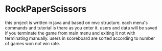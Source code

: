 # RockPaperScissors


this project is written in java and based on mvc structure.
each menu's commands and tutorial is there as you enter it.
users and data will be saved if you terminate the game from main menu and exiting it not with terminating manually.
users in scoreboard are sorted according to number of games won not win rate.
